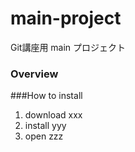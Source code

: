 # main-project
Git講座用 main プロジェクト

### Overview

###How to install
1. download xxx
2. install yyy
3. open zzz